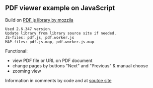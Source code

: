 ## PDF viewer example on JavaScript

Build on [PDF.js library by mozzila](https://mozilla.github.io/pdf.js/)

    Used 2.6.347 version.
    Update library from library source site if needed.
    JS-files: pdf.js, pdf.worker.js
    MAP-files: pdf.js.map, pdf.worker.js.map

Functional:
- view PDF file or URL on PDF document
- change pages by buttons "Next" and "Previous" & manual choose
- zooming view

Information in comments by code and at [soutce site](https://mozilla.github.io/pdf.js/examples/)